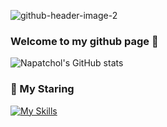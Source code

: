 ![github-header-image-2](https://user-images.githubusercontent.com/29453220/201510282-fc25704e-c7ad-4d49-afac-f39b899291ab.png)

### Welcome to my github page 👋

![Napatchol's GitHub stats](https://github-readme-stats.vercel.app/api?username=patorseing&count_private=true&show_icons=true&theme=dracula)

### 📌 My Staring

[![My Skills](https://skillicons.dev/icons?i=js,ts,html,css,svg,regex,jquery,wasm,react,nextjs,electron,vue,svelte,angular,swift,scala,java,rust,ruby,rails,go,cmake,c,cs,cpp,sqlite,mysql,mongodb,graphql,sass,materialui,bootstrap,selenium,jest,vercel,unity,tensorflow,xd,figma,wordpress,webpack,vite,vscode,atom,vim,raspberrypi,arduino,r,py,powershell,postgres,php,octave,matlab,nuxtjs,nodejs,express,nginx,netlify,gcp,firebase,flask,md,linux,latex,kubernetes,kotlin,androidstudio,heroku,git,githubactions,gitlab,github,fortran,docker,bash,azure&theme=light)](https://skillicons.dev)
